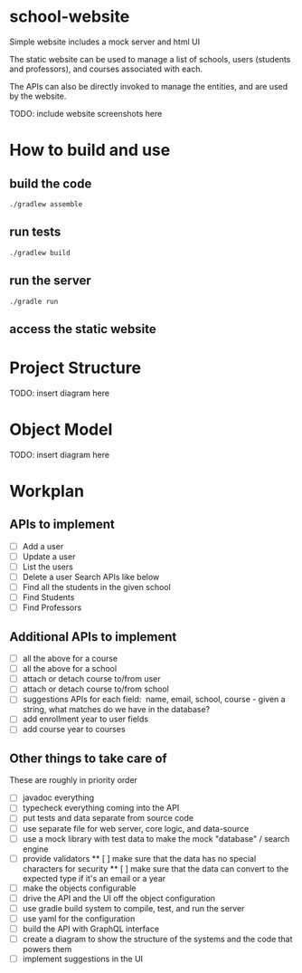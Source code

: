 # school-website
Simple website includes a mock server and html UI

The static website can be used to manage a list of schools, users (students and professors), and courses associated with each.

The APIs can also be directly invoked to manage the entities, and are used by the website.

TODO: include website screenshots here

# How to build and use

## build the code

`./gradlew assemble`

## run tests

`./gradlew build`

## run the server

`./gradle run`

## access the static website

# Project Structure

TODO: insert diagram here

# Object Model

TODO: insert diagram here

# Workplan

## APIs to implement

* [ ] Add a user
* [ ] Update a user
* [ ] List the users
* [ ] Delete a user
Search APIs like below
* [ ] Find all the students in the given school
* [ ] Find Students
* [ ] Find Professors

## Additional APIs to implement

* [ ] all the above for a course
* [ ] all the above for a school
* [ ] attach or detach course to/from user
* [ ] attach or detach course to/from school
* [ ] suggestions APIs for each field:  name, email, school, course - given a string, what matches do we have in the database?
* [ ] add enrollment year to user fields
* [ ] add course year to courses

## Other things to take care of

These are roughly in priority order
* [ ] javadoc everything
* [ ] typecheck everything coming into the API
* [ ] put tests and data separate from source code
* [ ] use separate file for web server, core logic, and data-source
* [ ] use a mock library with test data to make the mock "database" / search engine
* [ ] provide validators
** [ ] make sure that the data has no special characters for security
** [ ] make sure that the data can convert to the expected type if it's an email or a year
* [ ] make the objects configurable
* [ ] drive the API and the UI off the object configuration
* [ ] use gradle build system to compile, test, and run the server
* [ ] use yaml for the configuration
* [ ] build the API with GraphQL interface
* [ ] create a diagram to show the structure of the systems and the code that powers them
* [ ] implement suggestions in the UI
